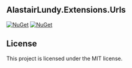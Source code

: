 
## AlastairLundy.Extensions.Urls


[![NuGet](https://img.shields.io/nuget/v/AlastairLundy.Extensions.Versions.svg)](https://www.nuget.org/packages/AlastairLundy.Extensions.Versions/)
[![NuGet](https://img.shields.io/nuget/dt/AlastairLundy.Extensions.Versions.svg)](https://www.nuget.org/packages/AlastairLundy.Extensions.Versions/)


## License
This project is licensed under the MIT license.